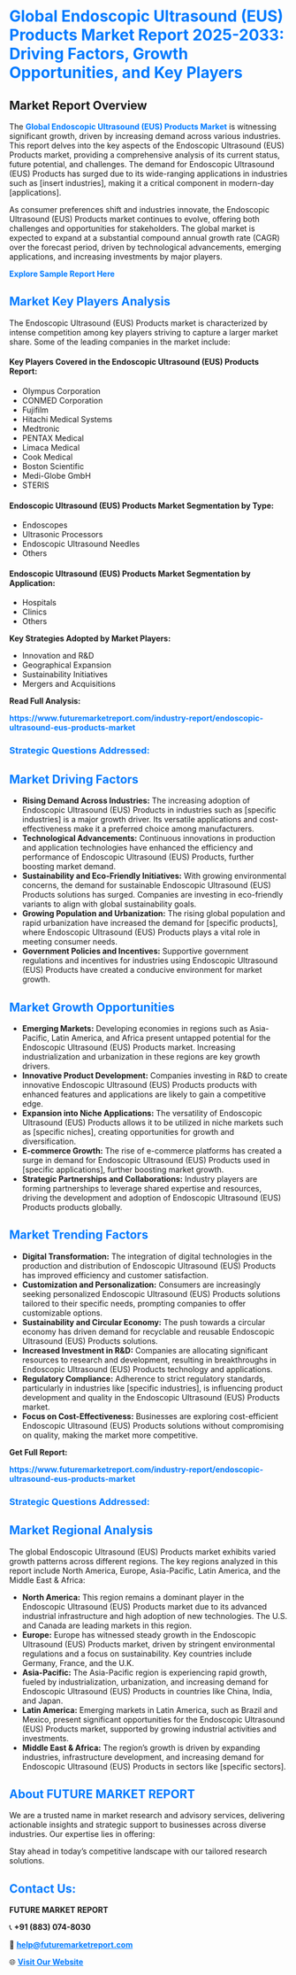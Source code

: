 <h1 style="color: #007BFF;">Global Endoscopic Ultrasound (EUS) Products Market Report 2025-2033: Driving Factors, Growth Opportunities, and Key Players</h1>

<section id="overview">
<h2>Market Report Overview</h2>
<p>The <a href="https://www.futuremarketreport.com/industry-report/endoscopic-ultrasound-eus-products-market" style="color: #007BFF; text-decoration: none;"><strong>Global Endoscopic Ultrasound (EUS) Products Market</strong></a> is witnessing significant growth, driven by increasing demand across various industries. This report delves into the key aspects of the Endoscopic Ultrasound (EUS) Products market, providing a comprehensive analysis of its current status, future potential, and challenges. The demand for Endoscopic Ultrasound (EUS) Products has surged due to its wide-ranging applications in industries such as [insert industries], making it a critical component in modern-day [applications].</p>
<p>As consumer preferences shift and industries innovate, the Endoscopic Ultrasound (EUS) Products market continues to evolve, offering both challenges and opportunities for stakeholders. The global market is expected to expand at a substantial compound annual growth rate (CAGR) over the forecast period, driven by technological advancements, emerging applications, and increasing investments by major players.</p>
</section>

<section id="overview">
<p><a href="https://www.futuremarketreport.com/request-sample/reportId=77987" style="color: #007BFF; text-decoration: none;"><strong>Explore Sample Report Here</strong></a></p>
</section>

<section id="key-players">
<h2 style="color: #007BFF;">Market Key Players Analysis</h2>
<p>The Endoscopic Ultrasound (EUS) Products market is characterized by intense competition among key players striving to capture a larger market share. Some of the leading companies in the market include:</p>
<h4>Key Players Covered in the Endoscopic Ultrasound (EUS) Products Report:</h4>
<ul><li>Olympus Corporation</li><li>CONMED Corporation</li><li>Fujifilm</li><li>Hitachi Medical Systems</li><li>Medtronic</li><li>PENTAX Medical</li><li>Limaca Medical</li><li>Cook Medical</li><li>Boston Scientific</li><li>Medi-Globe GmbH</li><li>STERIS</li></ul>
<h4>Endoscopic Ultrasound (EUS) Products Market Segmentation by Type:</h4>
<ul><li>Endoscopes</li><li>Ultrasonic Processors</li><li>Endoscopic Ultrasound Needles</li><li>Others</li></ul>

<h4>Endoscopic Ultrasound (EUS) Products Market Segmentation by Application:</h4>
<ul><li>Hospitals</li><li>Clinics</li><li>Others</li></ul>
<p><strong>Key Strategies Adopted by Market Players:</strong></p>
<ul>
<li>Innovation and R&D</li>
<li>Geographical Expansion</li>
<li>Sustainability Initiatives</li>
<li>Mergers and Acquisitions</li>
</ul>
</section>

<section>
<p><strong>Read Full Analysis: </strong></p><a href="https://www.futuremarketreport.com/industry-report/endoscopic-ultrasound-eus-products-market" style="color: #007BFF; text-decoration: none;"><strong>https://www.futuremarketreport.com/industry-report/endoscopic-ultrasound-eus-products-market</strong></a>
<h3 style="color: #007BFF;">Strategic Questions Addressed:</h3>
</section>

<section id="driving-factors">
<h2 style="color: #007BFF;">Market Driving Factors</h2>
<ul>
<li><strong>Rising Demand Across Industries:</strong> The increasing adoption of Endoscopic Ultrasound (EUS) Products in industries such as [specific industries] is a major growth driver. Its versatile applications and cost-effectiveness make it a preferred choice among manufacturers.</li>
<li><strong>Technological Advancements:</strong> Continuous innovations in production and application technologies have enhanced the efficiency and performance of Endoscopic Ultrasound (EUS) Products, further boosting market demand.</li>
<li><strong>Sustainability and Eco-Friendly Initiatives:</strong> With growing environmental concerns, the demand for sustainable Endoscopic Ultrasound (EUS) Products solutions has surged. Companies are investing in eco-friendly variants to align with global sustainability goals.</li>
<li><strong>Growing Population and Urbanization:</strong> The rising global population and rapid urbanization have increased the demand for [specific products], where Endoscopic Ultrasound (EUS) Products plays a vital role in meeting consumer needs.</li>
<li><strong>Government Policies and Incentives:</strong> Supportive government regulations and incentives for industries using Endoscopic Ultrasound (EUS) Products have created a conducive environment for market growth.</li>
</ul>
</section>

<section id="growth-opportunities">
<h2 style="color: #007BFF;">Market Growth Opportunities</h2>
<ul>
<li><strong>Emerging Markets:</strong> Developing economies in regions such as Asia-Pacific, Latin America, and Africa present untapped potential for the Endoscopic Ultrasound (EUS) Products market. Increasing industrialization and urbanization in these regions are key growth drivers.</li>
<li><strong>Innovative Product Development:</strong> Companies investing in R&D to create innovative Endoscopic Ultrasound (EUS) Products products with enhanced features and applications are likely to gain a competitive edge.</li>
<li><strong>Expansion into Niche Applications:</strong> The versatility of Endoscopic Ultrasound (EUS) Products allows it to be utilized in niche markets such as [specific niches], creating opportunities for growth and diversification.</li>
<li><strong>E-commerce Growth:</strong> The rise of e-commerce platforms has created a surge in demand for Endoscopic Ultrasound (EUS) Products used in [specific applications], further boosting market growth.</li>
<li><strong>Strategic Partnerships and Collaborations:</strong> Industry players are forming partnerships to leverage shared expertise and resources, driving the development and adoption of Endoscopic Ultrasound (EUS) Products products globally.</li>
</ul>
</section>

<section id="trending-factors">
<h2 style="color: #007BFF;">Market Trending Factors</h2>
<ul>
<li><strong>Digital Transformation:</strong> The integration of digital technologies in the production and distribution of Endoscopic Ultrasound (EUS) Products has improved efficiency and customer satisfaction.</li>
<li><strong>Customization and Personalization:</strong> Consumers are increasingly seeking personalized Endoscopic Ultrasound (EUS) Products solutions tailored to their specific needs, prompting companies to offer customizable options.</li>
<li><strong>Sustainability and Circular Economy:</strong> The push towards a circular economy has driven demand for recyclable and reusable Endoscopic Ultrasound (EUS) Products solutions.</li>
<li><strong>Increased Investment in R&D:</strong> Companies are allocating significant resources to research and development, resulting in breakthroughs in Endoscopic Ultrasound (EUS) Products technology and applications.</li>
<li><strong>Regulatory Compliance:</strong> Adherence to strict regulatory standards, particularly in industries like [specific industries], is influencing product development and quality in the Endoscopic Ultrasound (EUS) Products market.</li>
<li><strong>Focus on Cost-Effectiveness:</strong> Businesses are exploring cost-efficient Endoscopic Ultrasound (EUS) Products solutions without compromising on quality, making the market more competitive.</li>
</ul>
</section>

<section>
<p><strong>Get Full Report: </strong></p><a href="https://www.futuremarketreport.com/industry-report/endoscopic-ultrasound-eus-products-market" style="color: #007BFF; text-decoration: none;"><strong>https://www.futuremarketreport.com/industry-report/endoscopic-ultrasound-eus-products-market</strong></a>
<h3 style="color: #007BFF;">Strategic Questions Addressed:</h3>
</section>


<section id="regional-analysis">
<h2 style="color: #007BFF;">Market Regional Analysis</h2>
<p>The global Endoscopic Ultrasound (EUS) Products market exhibits varied growth patterns across different regions. The key regions analyzed in this report include North America, Europe, Asia-Pacific, Latin America, and the Middle East & Africa:</p>
<ul>
<li><strong>North America:</strong> This region remains a dominant player in the Endoscopic Ultrasound (EUS) Products market due to its advanced industrial infrastructure and high adoption of new technologies. The U.S. and Canada are leading markets in this region.</li>
<li><strong>Europe:</strong> Europe has witnessed steady growth in the Endoscopic Ultrasound (EUS) Products market, driven by stringent environmental regulations and a focus on sustainability. Key countries include Germany, France, and the U.K.</li>
<li><strong>Asia-Pacific:</strong> The Asia-Pacific region is experiencing rapid growth, fueled by industrialization, urbanization, and increasing demand for Endoscopic Ultrasound (EUS) Products in countries like China, India, and Japan.</li>
<li><strong>Latin America:</strong> Emerging markets in Latin America, such as Brazil and Mexico, present significant opportunities for the Endoscopic Ultrasound (EUS) Products market, supported by growing industrial activities and investments.</li>
<li><strong>Middle East & Africa:</strong> The region’s growth is driven by expanding industries, infrastructure development, and increasing demand for Endoscopic Ultrasound (EUS) Products in sectors like [specific sectors].</li>
</ul>
</section>

<footer>
<h2 style="color: #007BFF;">About FUTURE MARKET REPORT</h2>
<p>We are a trusted name in market research and advisory services, delivering actionable insights and strategic support to businesses across diverse industries. Our expertise lies in offering:</p>

<p>Stay ahead in today’s competitive landscape with our tailored research solutions.</p>

<h2 style="color: #007BFF;">Contact Us:</h2>
<p><strong>FUTURE MARKET REPORT</strong></p>
<p>📞 <strong>+91 (883) 074-8030</strong></p>
<p>📧 <strong><a href="mailto:help@futuremarketreport.com" style="color: #007BFF;">help@futuremarketreport.com</a></strong></p>
<p>🌐 <strong><a href="https://www.futuremarketreport.com/" style="color: #007BFF;">Visit Our Website</a></strong></p>
</footer>